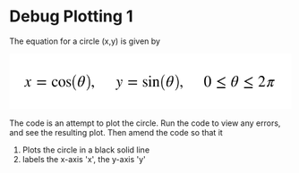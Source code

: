 # Debug Plotting 1

The equation for a circle (x,y) is given by

![](./formula.png)

The code is an attempt to plot the circle. Run the code to view any errors, and see the resulting plot. Then amend the code so that it

1. Plots the circle in a black solid line
2. labels the x-axis 'x', the y-axis 'y'

